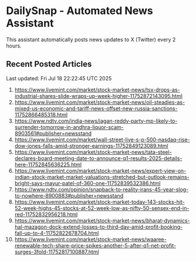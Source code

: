 # DailySnap - Automated News Assistant

This assistant automatically posts news updates to X (Twitter) every 2 hours.

## Recent Posted Articles

Last updated: Fri Jul 18 22:22:45 UTC 2025

1. https://www.livemint.com/market/stock-market-news/tsx-drops-as-industrial-shares-slide-wraps-up-week-higher-11752872143095.html
2. https://www.livemint.com/market/stock-market-news/oil-steadies-as-mixed-us-economic-and-tariff-news-offset-new-russia-sanctions-11752866485318.html
3. https://www.ndtv.com/india-news/jagan-reddy-party-mp-likely-to-surrender-tomorrow-in-andhra-liquor-scam-8903561#publisher=newsstand
4. https://www.livemint.com/market/wall-street-live-s-p-500-nasdaq-rise-dow-jones-falls-amid-stronger-earnings-11752849123089.html
5. https://www.livemint.com/market/stock-market-news/tata-steel-declares-board-meeting-date-to-announce-q1-results-2025-details-here-11752845636225.html
6. https://www.livemint.com/market/stock-market-news/expert-view-on-indian-stock-market-market-valuations-stretched-but-outlook-remains-bright-says-mayur-patel-of-360-one-11752839532386.html
7. https://www.ndtv.com/opinion/snapback-to-reality-irans-45-year-slog-to-nowhere-8900883#publisher=newsstand
8. https://www.livemint.com/market/stock-market-today-143-stocks-hit-52-week-highs-45-stocks-at-52-week-low-as-nifty-50-sensex-end-in-red-11752832956218.html
9. https://www.livemint.com/market/stock-market-news/bharat-dynamics-hal-mazagon-dock-extend-losses-to-third-day-amid-profit-booking-fall-up-to-4-11752822678704.html
10. https://www.livemint.com/market/stock-market-news/waaree-renewable-tech-share-price-spikes-another-5-after-q1-net-profit-surges-3fold-11752817100887.html
